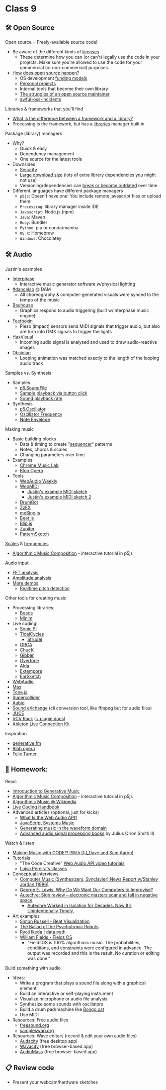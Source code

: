 # Class 9

## 🛠️ Open Source

Open source = Freely-available source code!

* Be aware of the different kinds of [licenses](https://opensource.org/licenses)
  * These determine how you can (or can't) legally use the code in your projects. Make sure you're allowed to use the code for your commercial (or non-commercial) purposes.
* [How does open source happen?](http://opensource.guide/)
  * OS development [funding models](https://mkaz.blog/misc/open-souce-funding-models/)
  * [Personal projects](https://github.com/cacheflowe/haxademic)
  * Internal tools that become their own library
  * [The struggles of an open source maintainer](http://antirez.com/news/129)
  * [awful-oss-incidents](https://github.com/PayDevs/awful-oss-incidents)

Libraries & frameworks that you'll find

* [What is the difference between a framework and a library?](https://www.youtube.com/watch?v=D_MO9vIRBcA)
* Processing is the framework, but has a [libraries](https://processing.org/reference/libraries/) manager built in

Package (library) managers

* Why?
  * Quick & easy
  * Dependency management
  * One source for the latest tools
* Downsides
  * [Security](https://arstechnica.com/information-technology/2021/09/npm-package-with-3-million-weekly-downloads-had-a-severe-vulnerability/)
  * [Large download size](../images/node-modules-meme.png) (lots of extra library dependencies you might not use)
  * Versioning/dependencies can [break or become outdated](../images/get-old-repo-to-run.png) over time
* Different languages have different package managers
  * `p5js`: Doesn't have one! You include remote javascript files or upload them
  * `Processing`: library manager inside IDE
  * `Javascript`: Node.js (npm)
  * `Java`: Maven
  * `Ruby`: Bundler
  * `Python`: pip or conda/mamba
  * `OS X`: Homebrew
  * `Windows`: Chocolatey

## 🛠️ Audio

Justin's examples

* [Interphase](https://cacheflowe.com/code/installation/interphase)
  * Interactive music generator software w/physical lighting 
* [#dancelab](https://cacheflowe.com/code/installation/dancelab-dam) @ DAM
  * All choreography & computer-generated visuals were synced to the tempo of the music
* [Bauhouse](https://cacheflowe.com/art/digital/bauhouse) 
  * Graphics respond to audio triggering (built w/Interphase music engine)
* [Feetboxin](https://cacheflowe.com/code/lab/feetboxin)
  * Piezo (impact) sensors send MIDI signals that trigger audio, but also are turn into DMX signals to trigger the lights
* [HaxVisual](https://cacheflowe.com/code/lab/haxvisual-audioreactive-vj-software)
  * Incoming audio signal is analysed and used to draw audio-reactive images
* [Obsidian](https://cacheflowe.com/art/digital/obsidian)
  * Looping animation was matched exactly to the length of the looping audio track

Samples vs. Synthesis

* Samples
  * [p5.SoundFile](https://p5js.org/reference/#/p5.SoundFile)
  * [Sample playback via button click](https://p5js.org/examples/sound-sound-effect.html)
  * [Sound playback rate](https://p5js.org/examples/sound-playback-rate.html)
* Synthesis
  * [p5.Oscillator](https://p5js.org/reference/#/p5.Oscillator)
  * [Oscillator Frequency](https://p5js.org/examples/sound-oscillator-frequency.html)
  * [Note Envelope](https://p5js.org/examples/sound-note-envelope.html)

Making music

* Basic building blocks
  * Data & timing to create "[sequencer](https://axelfuhrmann.com/step-sequencer)" patterns
  * Notes, chords & scales
  * Changing parameters over time
* Examples
  * [Chrome Music Lab](https://musiclab.chromeexperiments.com/)
  * [Blob Opera](https://artsandculture.google.com/experiment/blob-opera/AAHWrq360NcGbw)
* Tools
  * [WebAudio Weekly](https://www.webaudioweekly.com/)
  * [WebMIDI](https://www.onlinemusictools.com/webmiditest/)
    * [Justin's example MIDI sketch](https://editor.p5js.org/cacheflowe/sketches/xuGYeJnZY)
    * [Justin's example MIDI sketch 2](https://editor.p5js.org/cacheflowe/sketches/iFMtaetat)
  * [DrumBot](https://twitter.com/notwaldorf/status/1201599495244537858)
  * [ZzFX](https://github.com/KilledByAPixel/ZzFX)
  * [meSing.js](http://usdivad.com/mesing/)
  * [Beet.js](http://zya.github.io/beet.js/)
  * [Blip.js](http://jshanley.github.io/blip/)
  * [Zupiter](https://pointersgonewild.com/2019/10/06/zupiter-a-web-based-modular-synthesizer/)
  * [PatternSketch](https://patternsketch.com/)

[Scales](https://p5js.org/examples/hello-p5-song.html) & [frequencies](https://www.translatorscafe.com/unit-converter/en-US/calculator/note-frequency/)

* [Algorithmic Music Composition](https://junshern.github.io/algorithmic-music-tutorial/) - interactive tutorial in p5js

Audio input

* [FFT analysis](https://editor.p5js.org/p5/sketches/Sound:_FFT_Spectrum)
* [Amplitude analysis](https://p5js.org/examples/sound-measuring-amplitude.html)
* [More demos](https://therewasaguy.github.io/p5-music-viz/)
  * [Realtime pitch detection](https://therewasaguy.github.io/p5-music-viz/demos/06c_autoCorrelation_PitchTrack/)

Other tools for creating music

* Processing libraries:
  * [Beads](http://www.beadsproject.net/)
  * [Minim](http://code.compartmental.net/tools/minim/)
* Live coding!
  * [Sonic PI](http://sonic-pi.net/)
  * [TidalCycles](https://tidalcycles.org/)
    * [Strudel](https://strudel.tidalcycles.org/tutorial/)
  * [ORCA](https://github.com/hundredrabbits/Orca)
  * [ChucK](http://chuck.cs.princeton.edu/)
  * [Gibber](https://gibber.cc/)
  * [Overtone](http://overtone.github.io/)
  * [Alda](https://alda.io/)
  * [Extempore](https://extemporelang.github.io/)
  * [EarSketch](http://earsketch.gatech.edu/landing/)
* [WebAudio](http://cacheflowe.github.io/audio-hax/)
* [Max](https://cycling74.com/products/max/)
* [Tone.js](https://tonejs.github.io/examples/)
* [Supercollider](http://supercollider.github.io/)
* [Aubio](https://aubio.org/)
* [Sound eXchange](http://sox.sourceforge.net/) (cli conversion tool, like ffmpeg but for audio files)
* [JUCE](https://juce.com/)
* [VCV Rack](https://vcvrack.com/Prototype) ([+ plugin docs](https://vcvrack.com/manual/PluginDevelopmentTutorial))
* [Ableton Live Connection Kit](https://www.ableton.com/en/packs/connection-kit/)

Inspiration

* [generative.fm](https://generative.fm/)
* [Blob opera](https://artsandculture.google.com/experiment/blob-opera/AAHWrq360NcGbw)
* [Felix Turner](https://twitter.com/felixturner/status/1569821623133556737)

## 📝 Homework:

Read:

* [Introduction to Generative Music](https://medium.com/@alexbainter/introduction-to-generative-music-91e00e4dba11)
* [Algorithmic Music Composition](https://junshern.github.io/algorithmic-music-tutorial/) - interactive tutorial in p5js
* [Algorithmic Music @ Wikipedia](http://en.wikipedia.org/wiki/Algorithmic_music)
* [Live Coding Handbook](https://livecodingbook.toplap.org/)
* Advanced articles (optional, just for kicks)
  * [What Is the Web Audio API?](https://teropa.info/blog/2016/08/19/what-is-the-web-audio-api.html)
  * [JavaScript Systems Music](https://teropa.info/blog/2016/07/28/javascript-systems-music.html)
  * [Generating music in the waveform domain](https://benanne.github.io/2020/03/24/audio-generation.html)
  * [Advanced audio signal processing books](https://ccrma.stanford.edu/~jos/) by Julius Orion Smith III

Watch & listen

* [Making Music with CODE?! (With DJ_Dave and Sam Aaron)](https://www.youtube.com/watch?v=vuSZQnkOB_Y)
* Tutorials
  * "The Code Creative" [Web Audio API video tutorials](https://www.youtube.com/playlist?list=PLMPgoZdlPumc_llMSynz5BqT8dTwr5sZ2)
  * [Luisa Pereira's classes](https://www.luisapereira.net/teaching/)
* Conceptual interviews
  * [Computer Music (Synthesizers, Synclavier) News Report w/Stanley Jordan (1986)](https://www.youtube.com/watch?v=duMStO826W0)
  * [George E. Lewis: Why Do We Want Our Computers to Improvise?](https://www.youtube.com/watch?v=wDP8FsjyCaA)
  * [Autechre: Sign review – electronic masters soar and fall in negative space](https://www.theguardian.com/music/2020/oct/16/autechre-sign-review-warp)
    * [Autechre Worked in Isolation for Decades. Now It’s Unintentionally Timely.](https://www.nytimes.com/2020/10/13/arts/music/autechre-sign-interview.html)
* Art examples
  * [Simon Russell - Beat Visualization](https://vimeo.com/687076688)
  * [The Ballad of the Psychotropic Robots](https://www.youtube.com/watch?v=nhq6wzgFEXc)
  * [Ryoji Ikeda | data.path](https://www.soundart.zone/ryoji-ikeda-data-path/)
  * [William Fields - Fields OS](https://williamfields.bandcamp.com/album/fieldsos)
    * "FieldsOS is 100% algorithmic music. The probabilities, conditions, and constraints were configured in advance. The output was recorded and this is the result. No curation or editing was done."

Build something with audio

* Ideas:
  * Write a program that plays a sound file along with a graphical element
  * Build an interactive or self-playing instrument
  * Visualize microphone or audio file analysis
  * Synthesize some sounds with oscillators
  * Build a drum pad/machine like [Bongo.cat](https://bongo.cat/)
  * Use MIDI
* Resources: Free audio files
  * [freesound.org](https://freesound.org/)
  * [sampleswap.org](https://sampleswap.org/)
* Resources: Wave editors (record & edit your own audio files)
  * [Audacity](https://www.audacityteam.org/) (free desktop app)
  * [Wavacity](https://wavacity.com/) (free browser-based app)
  * [AudioMass](https://audiomass.co/) (free browser-based app)

## 📋 Review code

* Present your webcam/hardware sketches

